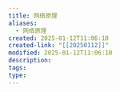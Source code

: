 ```yaml
---
title: 网络原理
aliases:
  - 网络原理
created: 2025-01-12T11:06:10
created-link: "[[20250112]]"
modified: 2025-01-12T11:06:10
description: 
tags: 
type:
---
```

